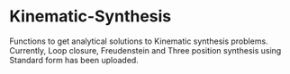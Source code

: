# Kinematic-Synthesis
Functions to get analytical solutions to Kinematic synthesis problems. Currently, Loop closure, Freudenstein and Three position synthesis using Standard form has been uploaded.
